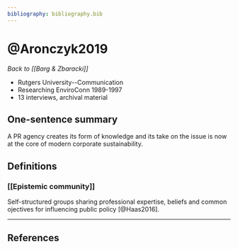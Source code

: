 ```yaml
---
bibliography: bibliography.bib
---
```

# @Aronczyk2019

*Back to [[Barg & Zbaracki]]*

* Rutgers University--Communication
* Researching EnviroConn 1989-1997
* 13 interviews, archival material

## One-sentence summary

A PR agency creates its form of knowledge and its take on the issue is now at the core of modern corporate sustainability.

## Definitions

### [[Epistemic community]]

Self-structured groups sharing professional expertise, beliefs and common ojectives for influencing public policy [@Haas2016].

---

## References